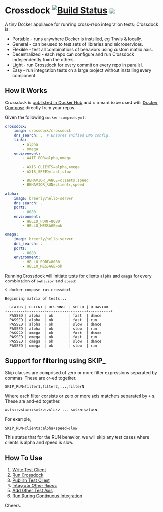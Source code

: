 # Crossdock [![Build Status](https://travis-ci.org/crossdock/crossdock.svg)](https://travis-ci.org/crossdock/crossdock) [![](https://badge.imagelayers.io/crossdock/crossdock:latest.svg)](https://imagelayers.io/?images=crossdock/crossdock:latest 'Get your own badge on imagelayers.io')

A tiny Docker appliance for running cross-repo integration tests; Crossdock is:

* Portable - runs anywhere Docker is installed, eg Travis & locally.
* General - can be used to test sets of libraries and microservices.
* Flexible - test all combinations of behaviors using custom matrix axis.
* Decentralized - each repo can configure and run Crossdock independently from the others.
* Light - run Crossdock for every commit on every repo in parallel.
* Easy - run integration tests on a large project without installing every component.

## How It Works

Crossdock is [published in Docker Hub](https://hub.docker.com/r/crossdock/crossdock/) and is
meant to be used with [Docker Compose](https://docs.docker.com/compose/) directly from your repos.

Given the following `docker-compose.yml`:

```yml
crossdock:
    image: crossdock/crossdock
    dns_search: .  # Ensures unified DNS config.
    links:
        - alpha
        - omega
    environment:
        - WAIT_FOR=alpha,omega

        - AXIS_CLIENTS=alpha,omega
        - AXIS_SPEED=fast,slow

        - BEHAVIOR_DANCE=clients,speed
        - BENAVIOR_RUN=clients,speed

alpha:
    image: breerly/hello-server
    dns_search: .
    ports:
        - 8080
    environment:
        - HELLO_PORT=8080
        - HELLO_MESSAGE=ok

omega:
    image: breerly/hello-server
    dns_search: .
    ports:
        - 8080
    environment:
        - HELLO_PORT=8080
        - HELLO_MESSAGE=ok
```

Running Crossdock will initiate tests for clients `alpha` and `omega` for
every combination of `behavior` and `speed`:

```
$ docker-compose run crossdock

Beginning matrix of tests...

  STATUS | CLIENT | RESPONSE | SPEED | BEHAVIOR
+--------+--------+----------+-------+----------+
  PASSED | alpha  | ok       | fast  | dance
  PASSED | alpha  | ok       | fast  | run
  PASSED | alpha  | ok       | slow  | dance
  PASSED | alpha  | ok       | slow  | run
  PASSED | omega  | ok       | fast  | dance
  PASSED | omega  | ok       | fast  | run
  PASSED | omega  | ok       | slow  | dance
  PASSED | omega  | ok       | slow  | run
```

## Support for filtering using SKIP_

Skip clauses are comprised of zero or more filter expressions separated by commas. These are or-ed together.
```
SKIP_RUN=filter1,filter2,...,filterN
```
Where each filter consists or zero or more axis matchers separated by ``` + ``` s. These are and-ed together.
```
axis1:value1+axis2:value2+...+axisN:valueN
```
For example,
```
SKIP_RUN=clients:alpha+speed=slow
```
This states that for the RUN behavior, we will skip any test cases where clients is alpha and speed is slow.

## How To Use

1. [Write Test Client](docs/write-test-client.md)
2. [Run Crossdock](docs/run-crossdock.md)
3. [Publish Test Client](docs/publish-test-client.md)
4. [Integrate Other Repos](docs/integrate-other-repos.md)
5. [Add Other Test Axis](docs/add-other-axis.md)
6. [Run During Continuous Integration](docs/add-to-ci.md)

Cheers.
